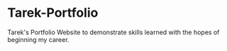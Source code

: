 # Tarek-Portfolio
Tarek's Portfolio Website to demonstrate skills learned with the hopes of beginning my career.
